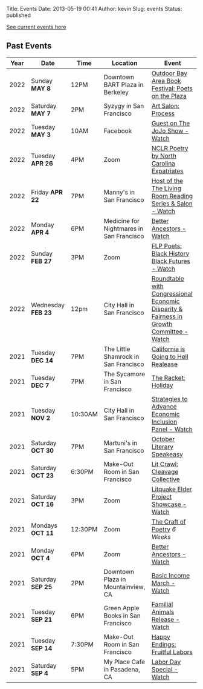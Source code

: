 Title: Events
Date: 2013-05-19 00:41
Author: kevin
Slug: events
Status: published

[See current events here](https://kevindublin.com/pages/events.html)

## Past Events

| Year | Date | Time | Location | Event |
| --- | --- | --- | --- | --- |
| 2022 | Sunday **MAY 8** | 12PM | Downtown BART Plaza in Berkeley | [Outdoor Bay Area Book Festival: Poets on the Plaza](https://www.baybookfest.org/) |
| 2022 | Saturday **MAY 7** | 2PM | Syzygy in San Francisco | [Art Salon: Process](https://bit.ly/process-salon) |
| 2022 | Tuesday **MAY 3** | 10AM | Facebook | [Guest on The JoJo Show - Watch](https://www.facebook.com/100042464478026/videos/3225672491020226/) | 
| 2022 | Tuesday **APR 26** | 4PM | Zoom | [NCLR Poetry by North Carolina Expatriates](https://nclr.ecu.edu/) |
| 2022 | Friday **APR 22** | 7PM | Manny's in San Francisco | [Host of the The Living Room Reading Series & Salon - Watch](https://www.patreon.com/posts/65676522) |
| 2022 | Monday **APR 4** | 6PM | Medicine for Nightmares in San Francisco | [Better Ancestors - Watch](https://youtu.be/vfItq7MzsLo?list=PLNKVTaT7aEhz9jNJezk09jRUFf_9yE_Ic) |
| 2022 | Sunday **FEB 27** | 3PM | Zoom | [FLP Poets: Black History Black Futures - Watch](https://youtu.be/tIhonmagAZc) |
| 2022 | Wednesday **FEB 23** | 12pm | City Hall in San Francisco | [Roundtable with Congressional Economic Disparity & Fairness in Growth Committee - Watch](https://youtu.be/jckBsOG84JY) |
| 2021 | Tuesday **DEC 14** | 7PM | The Little Shamrock in San Francisco | [California is Going to Hell Realease](https://www.eventbrite.com/e/the-racket-reading-series-marshmallows-in-hell-w-sydney-vogl-tickets-216296397347) |
| 2021 | Tuesday **DEC 7** | 7PM | The Sycamore in San Francisco | [The Racket: Holiday](https://www.instagram.com/p/CXU9xoVLfTZ/) |
| 2021 | Tuesday **NOV 2** | 10:30AM | City Hall in San Francisco | [Strategies to Advance Economic Inclusion Panel - Watch](https://youtu.be/FmJjzl567V8?t=4704) |
| 2021 | Saturday **OCT 30** | 7PM | Martuni's in San Francisco | [October Literary Speakeasy](https://www.facebook.com/LiterarySpeakeasy/) |
| 2021 | Saturday **OCT 23** | 6:30PM | Make-Out Room in San Francisco | [Lit Crawl: Cleavage Collective](https://tockify.com/litcrawl/detail/7/1635039000000) |
| 2021 | Saturday **OCT 16** | 3PM | Zoom | [Litquake Elder Project Showcase - Watch](https://www.facebook.com/watch/?v=895171314451963) |
| 2021 | Mondays **OCT 11** | 12:30PM | Zoom | [The Craft of Poetry](https://elderwriting.net/dt-oak.html) *6 Weeks* |
| 2021 | Monday **OCT 4** | 6PM | Zoom | [Better Ancestors - Watch](https://www.youtube.com/playlist?list=PLNKVTaT7aEhxlrMHFXTk6Ol4G-fmgwRlc) |
| 2021 | Saturday **SEP 25** | 2PM | Downtown Plaza in Mountainview, CA | [Basic Income March - Watch](https://youtu.be/TAIrCL0UYzg?t=2147) |
| 2021 | Tuesday **SEP 21** | 6PM | Green Apple Books in San Francisco | [Familial Animals Release - Watch](https://www.youtube.com/watch?v=OnLZbjBFjTg) | 
| 2021 | Tuesday **SEP 14** | 7:30PM | Make-Out Room in San Francisco | [Happy Endings: Fruitful Labors](https://fb.me/e/1CJr7D1xo) |
| 2021 | Saturday **SEP 4** | 5PM | My Place Cafe in Pasadena, CA | [Labor Day Special - Watch](https://youtu.be/2m1fei5xdRo) |
